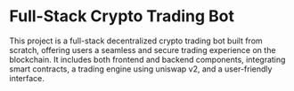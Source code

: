 <!-- JSR -->
# Full-Stack Crypto Trading Bot

This project is a full-stack decentralized crypto trading bot built from scratch, offering users a seamless and secure trading experience on the blockchain. It includes both frontend and backend components, integrating smart contracts, a trading engine using uniswap v2, and a user-friendly interface.